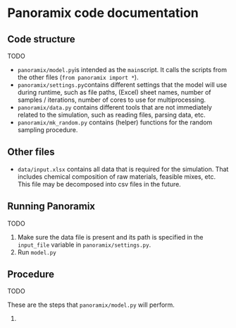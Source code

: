 # Panoramix code documentation

## Code structure

TODO

- `panoramix/model.py`is intended as the `main`script. It calls the scripts from the other files (`from panoramix import *`).
- `panoramix/settings.py`contains different settings that the model will use during runtime, such as file paths, (Excel) sheet names, number of samples / iterations, number of cores to use for multiprocessing.
- `panoramix/data.py` contains different tools that are not immediately related to the simulation, such as reading files, parsing data, etc.
- `panoramix/mk_random.py` contains (helper) functions for the random sampling procedure.

## Other files

- `data/input.xlsx` contains all data that is required for the simulation. That includes chemical composition of raw materials, feasible mixes, etc. This file may be decomposed into csv files in the future.

## Running Panoramix

TODO

1. Make sure the data file is present and its path is specified in the `input_file` variable in `panoramix/settings.py`.
2. Run `model.py`

## Procedure

TODO

These are the steps that `panoramix/model.py` will perform.

1. 

